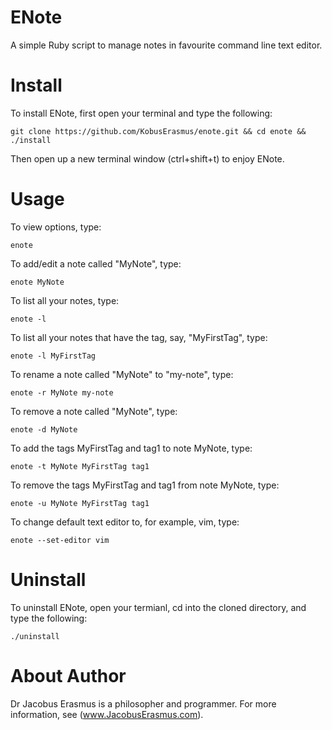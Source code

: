 # ENote
A simple Ruby script to manage notes in favourite command line text editor.

# Install
To install ENote, first open your terminal and type the following:
```
git clone https://github.com/KobusErasmus/enote.git && cd enote && ./install
```
Then open up a new terminal window (ctrl+shift+t) to enjoy ENote.

# Usage
To view options, type:
```
enote
```
To add/edit a note called "MyNote", type:
```
enote MyNote
```
To list all your notes, type:
```
enote -l
```
To list all your notes that have the tag, say, "MyFirstTag", type:
```
enote -l MyFirstTag
```
To rename a note called "MyNote" to "my-note", type:
```
enote -r MyNote my-note
```
To remove a note called "MyNote", type:
```
enote -d MyNote
```
To add the tags MyFirstTag and tag1 to note MyNote, type:
```
enote -t MyNote MyFirstTag tag1
```
To remove the tags MyFirstTag and tag1 from note MyNote, type:
```
enote -u MyNote MyFirstTag tag1
```
To change default text editor to, for example, vim, type:
```
enote --set-editor vim
```

# Uninstall
To uninstall ENote, open your termianl, cd into the cloned directory, and type the following:
```
./uninstall
```

# About Author
Dr Jacobus Erasmus is a philosopher and programmer. For more information, see (www.JacobusErasmus.com).
